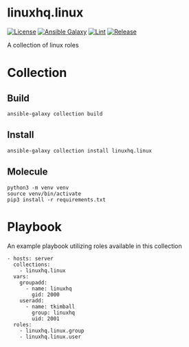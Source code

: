 # linuxhq.linux

[![License](https://img.shields.io/badge/license-GPLv3-lightgreen)](https://www.gnu.org/licenses/gpl-3.0.en.html#license-text)
[![Ansible Galaxy](https://img.shields.io/badge/collection-linuxhq.linux-blue)](https://galaxy.ansible.com/linuxhq/linux)
[![Lint](https://github.com/linuxhq/ansible-collection-linux/actions/workflows/linting.yml/badge.svg)](https://github.com/linuxhq/ansible-collection-linux/actions/workflows/linting.yml)
[![Release](https://github.com/linuxhq/ansible-collection-linux/actions/workflows/release.yml/badge.svg)](https://github.com/linuxhq/ansible-collection-linux/actions/workflows/release.yml)

A collection of linux roles

# Collection

## Build

    ansible-galaxy collection build

## Install

    ansible-galaxy collection install linuxhq.linux

## Molecule

    python3 -m venv venv
    source venv/bin/activate
    pip3 install -r requirements.txt

# Playbook

An example playbook utilizing roles available in this collection

    - hosts: server
      collections:
        - linuxhq.linux
      vars:
        groupadd:
          - name: linuxhq
            gid: 2000
        useradd:
          - name: tkimball
            group: linuxhq
            uid: 2001
      roles:
        - linuxhq.linux.group
        - linuxhq.linux.user
